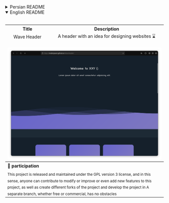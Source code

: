 <details>
  <summary>Persian README</summary><br>
  <div align="center">
    <table align="center">
      <tr align="center">
        <th>عنوان</th>
        <th>توضیحات</th>
      </tr>
      <tr align="center">
        <td>هدر موج دار</td>
        <td>هدر با ایده برای طراحی سایت ⌛</td>
      </tr>
      <tr>
        <td colspan="2"><br>
          <img src="./assets/shot.png" alt="Wave Header" title="Wave Header">
        </td>
      </tr>
      <tr>
        <th colspan="2" align="right">🤝 مشارکت</th>
      </tr>
      <tr>
        <td colspan="2" dir="rtl" align="right"><sub>این پروژه تحت پروانه GPL نسخه 3 منتشر و نگه‌داری می‌شود و از این‌جهت، هرکسی می‌تواند در صورت نیاز اقدام به مشارکت برای اصلاح یا بهبود یا حتی اضافه کردن ویژگی های جدید به این پروژه کند، همچنین ایجاد فورک های مختلف از پروژه و توسعه پروژه در شاخه‌ای جدا، چه به‌صورت رایگان و چه به‌صورت تجاری، هیچگونه مانعی ندارد</sub></td>
      </tr>
    </table>
  </div>
</details>

<details open>
  <summary>English README</summary><br>
  <div align="center">
    <table align="center">
      <tr align="center">
        <th>Title</th>
        <th>Description</th>
      </tr>
      <tr align="center">
        <td>Wave Header</td>
        <td>A header with an idea for designing websites ⌛</td>
      </tr>
      <tr>
        <td colspan="2"><br>
          <img src="./assets/shot.png" alt="Wave Header" title="Wave Header">
        </td>
      </tr>
      <tr>
        <th colspan="2" align="left">🤝 participation</th>
      </tr>
      <tr>
        <td colspan="2"><sub>This project is released and maintained under the GPL version 3 license, and in this sense, anyone can contribute to modify or improve or even add new features to this project, as well as create different forks of the project and develop the project in A separate branch, whether free or commercial, has no obstacles</sub></td>
      </tr>
    </table>
  </div>
</details>
